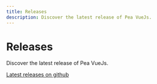 ```yaml
---
title: Releases
description: Discover the latest release of Pea VueJs.
---
```


# Releases

<Description>
Discover the latest release of Pea VueJs.
</Description>

[Latest releases on github](https://github.com/webonweb/pea-vuejs/releases)

